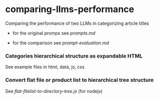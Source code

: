 # comparing-llms-performance
Comparing the performance of two LLMs in categorizing article titles

- for the original promps see *prompts.md*

- for the comparison see *prompt-evaluation.md*

### Categories hierarchical structure as expandable HTML
See example files in html, data, js, css

### Convert flat file or product list to hierarchical tree structure
See *flat-filelist-to-directory-tree.js* (for nodejs)
